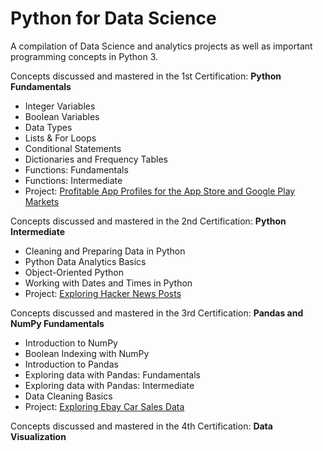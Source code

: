 # Python for Data Science

A compilation of Data Science and analytics projects as well as important programming concepts in Python 3. 

Concepts discussed and mastered in the 1st Certification: <b>Python Fundamentals</b>

- Integer Variables
- Boolean Variables
- Data Types
- Lists & For Loops
- Conditional Statements
- Dictionaries and Frequency Tables
- Functions: Fundamentals
- Functions: Intermediate
- Project: [Profitable App Profiles for the App Store and Google Play Markets]
  
[Profitable App Profiles for the App Store and Google Play Markets]: https://github.com/James1515/PythonDataScience/blob/master/PythonFundamentals/Project%231/Guided%20Project_%20Profitable%20App%20Profiles%20for%20the%20App%20Store%20and%20Google%20Play%20Markets/Basics.ipynb


Concepts discussed and mastered in the 2nd Certification: <b>Python Intermediate</b>

- Cleaning and Preparing Data in Python
- Python Data Analytics Basics
- Object-Oriented Python
- Working with Dates and Times in Python
- Project: [Exploring Hacker News Posts]


[Exploring Hacker News Posts]: https://github.com/James1515/PythonDataScience/blob/master/PythonIntermediate/Project%20%232/Basics.ipynb

Concepts discussed and mastered in the 3rd Certification: <b>Pandas and NumPy Fundamentals</b>


- Introduction to NumPy
- Boolean Indexing with NumPy
- Introduction to Pandas
- Exploring data with Pandas: Fundamentals
- Exploring data with Pandas: Intermediate
- Data Cleaning Basics
- Project: [Exploring Ebay Car Sales Data]

[Exploring Ebay Car Sales Data]: https://github.com/James1515/PythonDataScience/blob/master/PandasAndNumPyFundamentals/Exploring%2BEbay%2BCar%2BSales-Copy1.ipynb

Concepts discussed and mastered in the 4th Certification: <b> Data Visualization</b>
